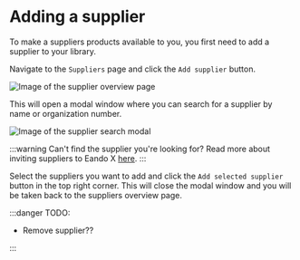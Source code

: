 # Adding a supplier

To make a suppliers products available to you, you first need to add a supplier to your library.

Navigate to the `Suppliers` page and click the `Add supplier` button.

![Image of the supplier overview page](/images/supplier/add-supplier-button.jpg)

This will open a modal window where you can search for a supplier by name or organization number.

![Image of the supplier search modal](/images/supplier/add-supplier-modal.jpg)

:::warning Can't find the supplier you're looking for?
Read more about inviting suppliers to Eando X [here](/documentation/supplier/inviting-a-supplier).
:::

Select the suppliers you want to add and click the `Add selected supplier` button in the top right corner. This will close the modal window and you will be taken back to the suppliers overview page.

:::danger TODO:

- Remove supplier??

:::
